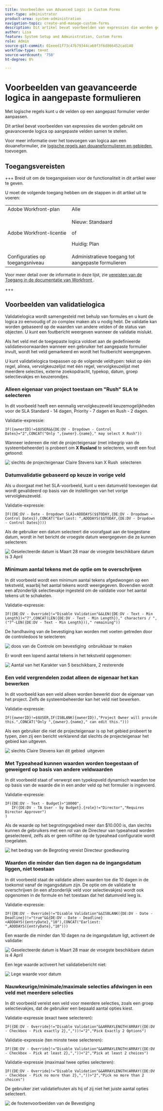 ```yaml
---
title: Voorbeelden van Advanced Logic in Custom Forms
user-type: administrator
product-area: system-administration
navigation-topic: create-and-manage-custom-forms
description: Dit artikel bevat voorbeelden van expressies die worden gebruikt om geavanceerde logica op aangepaste velden samen te stellen.
author: Lisa
feature: System Setup and Administration, Custom Forms
role: Admin
source-git-commit: 01eeed1f73c47b79344ca60f3f6d866452cad140
workflow-type: tm+mt
source-wordcount: '758'
ht-degree: 0%

---
```


# Voorbeelden van geavanceerde logica in aangepaste formulieren

Met logische regels kunt u de velden op een aangepast formulier verder aanpassen.

Dit artikel bevat voorbeelden van expressies die worden gebruikt om geavanceerde logica op aangepaste velden samen te stellen.

Voor meer informatie over het toevoegen van logica aan een douaneformulier, zie [&#x200B; logische regels aan douaneformulieren en gebieden &#x200B;](/help/quicksilver/administration-and-setup/customize-workfront/create-manage-custom-forms/form-designer/design-a-form/display-skip-logic-form-designer.md) toevoegen.

## Toegangsvereisten

+++ Breid uit om de toegangseisen voor de functionaliteit in dit artikel weer te geven.

U moet de volgende toegang hebben om de stappen in dit artikel uit te voeren:

<table style="table-layout:auto"> 
 <col> 
 <col> 
 <tbody> 
  <tr data-mc-conditions=""> 
   <td role="rowheader">Adobe Workfront-plan </td> 
   <td>Alle</td> 
  </tr> 
  <tr> 
   <td role="rowheader">Adobe Workfront-licentie</td> 
   <td>
   <p>Nieuw: Standaard</p>
   <p>of</p>
   <p>Huidig: Plan</p></td> 
  </tr> 
  <tr data-mc-conditions=""> 
   <td role="rowheader">Configuraties op toegangsniveau</td> 
   <td>Administratieve toegang tot aangepaste formulieren </td> 
  </tr>  
 </tbody> 
</table>

Voor meer detail over de informatie in deze lijst, zie [&#x200B; vereisten van de Toegang in de documentatie van Workfront &#x200B;](/help/quicksilver/administration-and-setup/add-users/access-levels-and-object-permissions/access-level-requirements-in-documentation.md).

+++

## Voorbeelden van validatielogica

Validatielogica wordt samengesteld met behulp van formules en u kunt de logica zo eenvoudig of zo complex maken als u nodig hebt. De validatie kan worden gebaseerd op de waarden van andere velden of de status van objecten. U kunt een foutbericht weergeven wanneer de validatie mislukt.

Als het veld met de toegepaste logica voldoet aan de gedefinieerde validatievoorwaarden wanneer een gebruiker het aangepaste formulier invult, wordt het veld gemarkeerd en wordt het foutbericht weergegeven.

U kunt validatielogica toepassen op de volgende veldtypen: tekst op één regel, alinea, vervolgkeuzelijst met één regel, vervolgkeuzelijst met meerdere selecties, externe zoekopdracht, typekop, datum, groep selectievakjes en keuzerondjes.

### Alleen eigenaar van project toestaan om &quot;Rush&quot; SLA te selecteren

In dit voorbeeld heeft een eenmalig vervolgkeuzeveld keuzemogelijkheden voor de SLA Standard - 14 dagen, Priority - 7 dagen en Rush - 2 dagen.

Validatie-expressie:

```
IF({ownerID}!=$$USER&&{DE:DV - Dropdown - Control Dates}="2",CONCAT("Only ",{owner}.{name}," may select X Rush"))
```

Wanneer iedereen die niet de projecteigenaar (met inbegrip van de systeembeheerder) is probeert om **X Rusland** te selecteren, wordt een fout getoond:

![&#x200B; slechts de projecteigenaar Claire Stevens kan X Rush &#x200B;](assets/sla-xrush.png) selecteren

### Datumvalidatie gebaseerd op keuze in vorige veld

Als u doorgaat met het SLA-voorbeeld, kunt u een datumveld toevoegen dat wordt gevalideerd op basis van de instellingen van het vorige vervolgkeuzeveld.

Validatie-expressie:

```
IF({DE:DV - Date - Dropdown SLA}<ADDDAYS($$TODAY,{DE:DV - Dropdown - Control Dates}),CONCAT("Earliest: ",ADDDAYS($$TODAY,{DE:DV - Dropdown - Control Dates})))
```

Als de gebruiker een datum selecteert die voorafgaat aan de toegestane datum, wordt in het bericht de vroegste datum weergegeven die ze kunnen selecteren:

![&#x200B; Geselecteerde datum is Maart 28 maar de vroegste beschikbare datum is 3 April &#x200B;](assets/date-validation-based-on-previous-choice.png)

### Minimum aantal tekens met de optie om te overschrijven

In dit voorbeeld wordt een minimum aantal tekens afgedwongen op een tekstveld, waarbij het aantal tekens wordt weergegeven. Bovendien wordt een afzonderlijk selectievakje ingesteld om de validatie voor het aantal tekens uit te schakelen.

Validatie-expressie:

```
IF({DE:DV - Override}!="Disable Validation"&&LEN({DE:DV - Text - Min Length})<"7",CONCAT(LEN({DE:DV - Text - Min Length})," characters / ",("7"-LEN({DE:DV - Text - Min Length}))," remaining"))
```

De handhaving van de bevestiging kan worden met voeten getreden door de controledoos te selecteren:

![&#x200B; doos van de Controle om bevestiging &#x200B;](assets/disable-validation-checkbox.png) onbruikbaar te maken

Er wordt een lopend aantal tekens in het tekstveld opgenomen:

![&#x200B; Aantal van het Karakter van 5 beschikbare, 2 resterende &#x200B;](assets/running-character-count.png)

### Een veld vergrendelen zodat alleen de eigenaar het kan bewerken

In dit voorbeeld kan een veld alleen worden bewerkt door de eigenaar van het project. Zelfs de systeembeheerder kan het veld niet bewerken.

Validatie-expressie:

```
IF({ownerID}!=$$USER,IF(ISBLANK({ownerID}),"Project Owner will provide this.",CONCAT("Only ",{owner}.{name}," can edit this.")))
```

Als een gebruiker die niet de projecteigenaar is op het gebied probeert te typen, zien zij een bericht verklarend dat slechts de projecteigenaar het gebied kan uitgeven.

![&#x200B; slechts Claire Stevens kan dit gebied &#x200B;](assets/only-project-owner-can-edit.png) uitgeven

### Met Typeahead kunnen waarden worden toegestaan of geweigerd op basis van andere veldwaarden

In dit voorbeeld staat of verwerpt een typekopveld dynamisch waarden toe op basis van de waarde die in een ander veld op het formulier is ingevoerd.

Validatie-expressie:

```
IF({DE:DV - Text - Budget}>"10000",
   IF({DE:DV - TA User - by Budget}.{role}!="Director","Requires Director Approver")
)
```

Als de waarde op het begrotingsgebied meer dan $10.000 is, dan slechts kunnen de gebruikers met een rol van de Directeur van typeahead worden geselecteerd, zelfs als er geen rolfilter op de typeahead configuratie wordt toegelaten.

![&#x200B; het bedrag van de Begroting vereist Directeur goedkeuring &#x200B;](assets/budget-director.png)

### Waarden die minder dan tien dagen na de ingangsdatum liggen, niet toestaan

In dit voorbeeld staat de validatie alleen waarden toe die 10 dagen in de toekomst vanaf de ingangsdatum zijn. De optie om de validatie te overschrijven (in een afzonderlijk veld voor selectievakjes) wordt ook opgenomen in de formule en het toestaan dat het datumveld leeg is.

Validatie-expressie:

```
IF({DE:DV - Override}!="Disable Validation"&&ISBLANK({DE:DV - Date - Deadline})!="true"&&{DE:DV - Date - Deadline}<ADDDAYS({entryDate},"10"),CONCAT("Earliest: ",ADDDAYS({entryDate},"10")))
```

Een waarde die minder dan 10 dagen na de ingangsdatum ligt, activeert de validatie:

![&#x200B; Geselecteerde datum is Maart 28 maar de vroegste beschikbare datum is 4 April &#x200B;](assets/earliest-deadline-date.png)

Een lege waarde activeert het validatiebericht niet:

![&#x200B; Lege waarde voor datum &#x200B;](assets/blank-date-allowed.png)

### Nauwkeurige/minimale/maximale selecties afdwingen in een veld met meerdere selecties

In dit voorbeeld vereist een veld voor meerdere selecties, zoals een groep selectievakjes, dat de gebruiker een bepaald aantal opties kiest.

Validatie-expressie (exact twee selecteren):

```
IF({DE:DV - Override}!="Disable Validation"&&ARRAYLENGTH(ARRAY({DE:DV - Checkbox - Pick exactly 2},","))!="2","Pick Exactly 2 Options")
```

Validatie-expressie (ten minste twee selecteren):

```
IF({DE:DV - Override}!="Disable Validation"&&ARRAYLENGTH(ARRAY({DE:DV - Checkbox - Pick at least 2},","))<"2","Pick at least 2 choices")
```

Validatie-expressie (maximaal twee opties selecteren):

```
IF({DE:DV - Override}!="Disable Validation"&&ARRAYLENGTH(ARRAY({DE:DV - Checkbox - Pick no more than 2},","))>"2","Pick no more than 2 choices")
```

De gebruiker ziet validatiefouten als hij of zij niet het juiste aantal opties selecteert.

![&#x200B; de foutenvoorbeelden van de Bevestiging &#x200B;](assets/min-max-selections.png)
